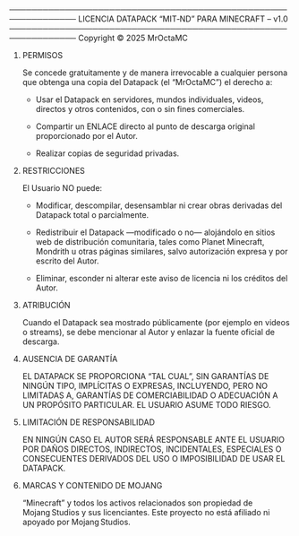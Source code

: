 ──────────────────────────────────────────────────────────────
LICENCIA DATAPACK “MIT‑ND” PARA MINECRAFT – v1.0
──────────────────────────────────────────────────────────────
Copyright © 2025  MrOctaMC

1. PERMISOS

   Se concede gratuitamente y de manera irrevocable a cualquier
   persona que obtenga una copia del Datapack (el “MrOctaMC”) el
   derecho a:

      - Usar el Datapack en servidores, mundos individuales,
        videos, directos y otros contenidos, con o sin fines
        comerciales.

      - Compartir un ENLACE directo al punto de descarga
        original proporcionado por el Autor.

      - Realizar copias de seguridad privadas.

2. RESTRICCIONES

   El Usuario NO puede:

      - Modificar, descompilar, desensamblar ni crear obras
        derivadas del Datapack total o parcialmente.

      - Redistribuir el Datapack —modificado o no— alojándolo
        en sitios web de distribución comunitaria, tales como
        Planet Minecraft, Mondrith u otras páginas similares,
        salvo autorización expresa y por escrito del Autor.

      - Eliminar, esconder ni alterar este aviso de licencia ni
        los créditos del Autor.

3. ATRIBUCIÓN

   Cuando el Datapack sea mostrado públicamente (por ejemplo en
   videos o streams), se debe mencionar al Autor y enlazar la
   fuente oficial de descarga.

4. AUSENCIA DE GARANTÍA

   EL DATAPACK SE PROPORCIONA “TAL CUAL”, SIN GARANTÍAS DE
   NINGÚN TIPO, IMPLÍCITAS O EXPRESAS, INCLUYENDO, PERO NO
   LIMITADAS A, GARANTÍAS DE COMERCIABILIDAD O ADECUACIÓN A UN
   PROPÓSITO PARTICULAR. EL USUARIO ASUME TODO RIESGO.

5. LIMITACIÓN DE RESPONSABILIDAD

   EN NINGÚN CASO EL AUTOR SERÁ RESPONSABLE ANTE EL USUARIO POR
   DAÑOS DIRECTOS, INDIRECTOS, INCIDENTALES, ESPECIALES O
   CONSECUENTES DERIVADOS DEL USO O IMPOSIBILIDAD DE USAR EL
   DATAPACK.

6. MARCAS Y CONTENIDO DE MOJANG

   “Minecraft” y todos los activos relacionados son propiedad
   de Mojang Studios y sus licenciantes. Este proyecto no está
   afiliado ni apoyado por Mojang Studios.

